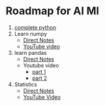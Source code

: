 # Roadmap for AI Ml
1. [complete python](https://youtube.com/playlist?list=PLGjplNEQ1it8-0CmoljS5yeV-GlKSUEt0&si=Hjo8TkyaOSD9v6fQ)
2. Learn numpy
    - [Direct Notes](./Jbooks/Numpy/readme.md)
    - [YouTube video](https://youtu.be/x7ULDYs4X84?si=j2ZcTN6lrNNl8nKM)
3. learn pandas
    - [Direct Notes](./Pandas/readme.md)
    - Youtube video
        - [part 1](https://youtu.be/qrMnoY8qBJM?si=8TlQOj8tv0xIc-dc)
        - [part 2](https://youtu.be/0T9qhK5wBqI?si=Me_r3vHYk7iVhqsb)
4. Statistics
    - [Direct Notes](./Statistics/Readme.md)
    - [YouTube Video](https://youtu.be/LZzq1zSL1bs?si=cEgnCOOzyB2fMyyw)